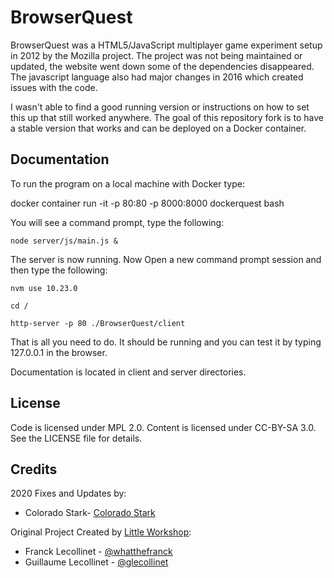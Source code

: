 # BrowserQuest

BrowserQuest was a HTML5/JavaScript multiplayer game experiment setup in 2012 by the Mozilla project. The project was not being maintained or updated, the website went down some of the dependencies disappeared. The javascript language also had major changes in 2016 which created issues with the code.

I wasn't able to find a good running version or instructions on how to set this up that still worked anywhere. The goal of this repository fork is to have a stable version that works and can be deployed on a Docker container.

## Documentation

To run the program on a local machine with Docker type:

docker container run -it -p 80:80 -p 8000:8000 dockerquest bash

You will see a command prompt, type the following:

```node server/js/main.js &```

The server is now running.  Now Open a new command prompt session and then type the following:

```nvm use 10.23.0```

```cd /```

```http-server -p 80 ./BrowserQuest/client```

That is all you need to do.  It should be running and you can test it by typing 127.0.0.1 in the browser.


Documentation is located in client and server directories.

## License

Code is licensed under MPL 2.0. Content is licensed under CC-BY-SA 3.0.
See the LICENSE file for details.

## Credits

2020 Fixes and Updates by:

- Colorado Stark- [Colorado Stark](http://www.coloradostark.com)

Original Project Created by [Little Workshop](http://www.littleworkshop.fr):

- Franck Lecollinet - [@whatthefranck](http://twitter.com/whatthefranck)
- Guillaume Lecollinet - [@glecollinet](http://twitter.com/glecollinet)
